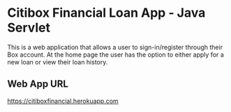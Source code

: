 # Citibox Financial Loan App - Java Servlet

This is a web application that allows a user to sign-in/register through their Box account. At the home page the user has the option to either apply for a new loan or view their loan history. 

## Web App URL

https://citiboxfinancial.herokuapp.com


